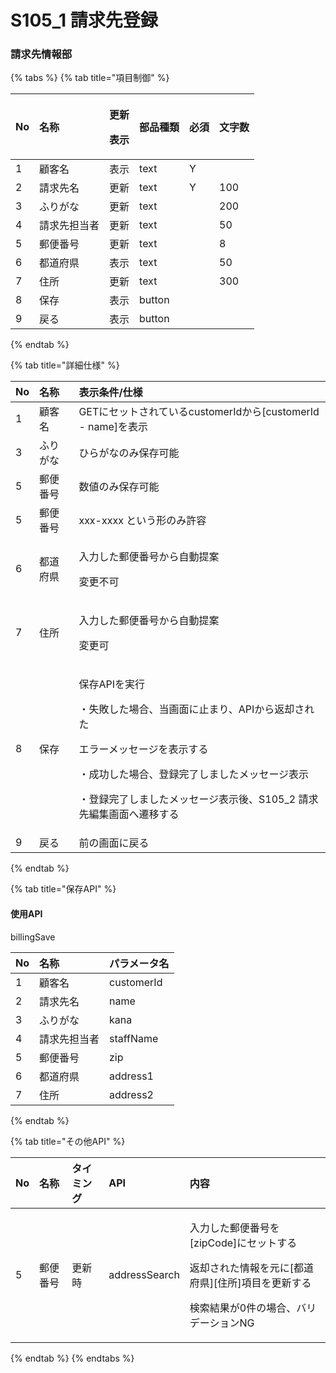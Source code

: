 # S105\_1 請求先登録

### 請求先情報部

{% tabs %}
{% tab title="項目制御" %}
<table>
  <thead>
    <tr>
      <th style="text-align:left">No</th>
      <th style="text-align:left">&#x540D;&#x79F0;</th>
      <th style="text-align:left">
        <p>&#x66F4;&#x65B0;</p>
        <p>&#x8868;&#x793A;</p>
      </th>
      <th style="text-align:left">&#x90E8;&#x54C1;&#x7A2E;&#x985E;</th>
      <th style="text-align:left">&#x5FC5;&#x9808;</th>
      <th style="text-align:left">&#x6587;&#x5B57;&#x6570;</th>
    </tr>
  </thead>
  <tbody>
    <tr>
      <td style="text-align:left">1</td>
      <td style="text-align:left">&#x9867;&#x5BA2;&#x540D;</td>
      <td style="text-align:left">&#x8868;&#x793A;</td>
      <td style="text-align:left">text</td>
      <td style="text-align:left">Y</td>
      <td style="text-align:left"></td>
    </tr>
    <tr>
      <td style="text-align:left">2</td>
      <td style="text-align:left">&#x8ACB;&#x6C42;&#x5148;&#x540D;</td>
      <td style="text-align:left">&#x66F4;&#x65B0;</td>
      <td style="text-align:left">text</td>
      <td style="text-align:left">Y</td>
      <td style="text-align:left">100</td>
    </tr>
    <tr>
      <td style="text-align:left">3</td>
      <td style="text-align:left">&#x3075;&#x308A;&#x304C;&#x306A;</td>
      <td style="text-align:left">&#x66F4;&#x65B0;</td>
      <td style="text-align:left">text</td>
      <td style="text-align:left"></td>
      <td style="text-align:left">200</td>
    </tr>
    <tr>
      <td style="text-align:left">4</td>
      <td style="text-align:left">&#x8ACB;&#x6C42;&#x5148;&#x62C5;&#x5F53;&#x8005;</td>
      <td style="text-align:left">&#x66F4;&#x65B0;</td>
      <td style="text-align:left">text</td>
      <td style="text-align:left"></td>
      <td style="text-align:left">50</td>
    </tr>
    <tr>
      <td style="text-align:left">5</td>
      <td style="text-align:left">&#x90F5;&#x4FBF;&#x756A;&#x53F7;</td>
      <td style="text-align:left">&#x66F4;&#x65B0;</td>
      <td style="text-align:left">text</td>
      <td style="text-align:left"></td>
      <td style="text-align:left">8</td>
    </tr>
    <tr>
      <td style="text-align:left">6</td>
      <td style="text-align:left">&#x90FD;&#x9053;&#x5E9C;&#x770C;</td>
      <td style="text-align:left">&#x8868;&#x793A;</td>
      <td style="text-align:left">text</td>
      <td style="text-align:left"></td>
      <td style="text-align:left">50</td>
    </tr>
    <tr>
      <td style="text-align:left">7</td>
      <td style="text-align:left">&#x4F4F;&#x6240;</td>
      <td style="text-align:left">&#x66F4;&#x65B0;</td>
      <td style="text-align:left">text</td>
      <td style="text-align:left"></td>
      <td style="text-align:left">300</td>
    </tr>
    <tr>
      <td style="text-align:left">8</td>
      <td style="text-align:left">&#x4FDD;&#x5B58;</td>
      <td style="text-align:left">&#x8868;&#x793A;</td>
      <td style="text-align:left">button</td>
      <td style="text-align:left"></td>
      <td style="text-align:left"></td>
    </tr>
    <tr>
      <td style="text-align:left">9</td>
      <td style="text-align:left">&#x623B;&#x308B;</td>
      <td style="text-align:left">&#x8868;&#x793A;</td>
      <td style="text-align:left">button</td>
      <td style="text-align:left"></td>
      <td style="text-align:left"></td>
    </tr>
  </tbody>
</table>
{% endtab %}

{% tab title="詳細仕様" %}
<table>
  <thead>
    <tr>
      <th style="text-align:left">No</th>
      <th style="text-align:left">&#x540D;&#x79F0;</th>
      <th style="text-align:left">&#x8868;&#x793A;&#x6761;&#x4EF6;/&#x4ED5;&#x69D8;</th>
    </tr>
  </thead>
  <tbody>
    <tr>
      <td style="text-align:left">1</td>
      <td style="text-align:left">&#x9867;&#x5BA2;&#x540D;</td>
      <td style="text-align:left">GET&#x306B;&#x30BB;&#x30C3;&#x30C8;&#x3055;&#x308C;&#x3066;&#x3044;&#x308B;customerId&#x304B;&#x3089;[customerId
        - name]&#x3092;&#x8868;&#x793A;</td>
    </tr>
    <tr>
      <td style="text-align:left">3</td>
      <td style="text-align:left">&#x3075;&#x308A;&#x304C;&#x306A;</td>
      <td style="text-align:left">&#x3072;&#x3089;&#x304C;&#x306A;&#x306E;&#x307F;&#x4FDD;&#x5B58;&#x53EF;&#x80FD;</td>
    </tr>
    <tr>
      <td style="text-align:left">5</td>
      <td style="text-align:left">&#x90F5;&#x4FBF;&#x756A;&#x53F7;</td>
      <td style="text-align:left">&#x6570;&#x5024;&#x306E;&#x307F;&#x4FDD;&#x5B58;&#x53EF;&#x80FD;</td>
    </tr>
    <tr>
      <td style="text-align:left">5</td>
      <td style="text-align:left">&#x90F5;&#x4FBF;&#x756A;&#x53F7;</td>
      <td style="text-align:left">xxx-xxxx &#x3068;&#x3044;&#x3046;&#x5F62;&#x306E;&#x307F;&#x8A31;&#x5BB9;</td>
    </tr>
    <tr>
      <td style="text-align:left">6</td>
      <td style="text-align:left">&#x90FD;&#x9053;&#x5E9C;&#x770C;</td>
      <td style="text-align:left">
        <p>&#x5165;&#x529B;&#x3057;&#x305F;&#x90F5;&#x4FBF;&#x756A;&#x53F7;&#x304B;&#x3089;&#x81EA;&#x52D5;&#x63D0;&#x6848;</p>
        <p>&#x5909;&#x66F4;&#x4E0D;&#x53EF;</p>
      </td>
    </tr>
    <tr>
      <td style="text-align:left">7</td>
      <td style="text-align:left">&#x4F4F;&#x6240;</td>
      <td style="text-align:left">
        <p>&#x5165;&#x529B;&#x3057;&#x305F;&#x90F5;&#x4FBF;&#x756A;&#x53F7;&#x304B;&#x3089;&#x81EA;&#x52D5;&#x63D0;&#x6848;</p>
        <p>&#x5909;&#x66F4;&#x53EF;</p>
      </td>
    </tr>
    <tr>
      <td style="text-align:left">8</td>
      <td style="text-align:left">&#x4FDD;&#x5B58;</td>
      <td style="text-align:left">
        <p>&#x4FDD;&#x5B58;API&#x3092;&#x5B9F;&#x884C;</p>
        <p>&#x30FB;&#x5931;&#x6557;&#x3057;&#x305F;&#x5834;&#x5408;&#x3001;&#x5F53;&#x753B;&#x9762;&#x306B;&#x6B62;&#x307E;&#x308A;&#x3001;API&#x304B;&#x3089;&#x8FD4;&#x5374;&#x3055;&#x308C;&#x305F;</p>
        <p>&#x30A8;&#x30E9;&#x30FC;&#x30E1;&#x30C3;&#x30BB;&#x30FC;&#x30B8;&#x3092;&#x8868;&#x793A;&#x3059;&#x308B;</p>
        <p>&#x30FB;&#x6210;&#x529F;&#x3057;&#x305F;&#x5834;&#x5408;&#x3001;&#x767B;&#x9332;&#x5B8C;&#x4E86;&#x3057;&#x307E;&#x3057;&#x305F;&#x30E1;&#x30C3;&#x30BB;&#x30FC;&#x30B8;&#x8868;&#x793A;</p>
        <p>&#x30FB;&#x767B;&#x9332;&#x5B8C;&#x4E86;&#x3057;&#x307E;&#x3057;&#x305F;&#x30E1;&#x30C3;&#x30BB;&#x30FC;&#x30B8;&#x8868;&#x793A;&#x5F8C;&#x3001;S105_2
          &#x8ACB;&#x6C42;&#x5148;&#x7DE8;&#x96C6;&#x753B;&#x9762;&#x3078;&#x9077;&#x79FB;&#x3059;&#x308B;</p>
      </td>
    </tr>
    <tr>
      <td style="text-align:left">9</td>
      <td style="text-align:left">&#x623B;&#x308B;</td>
      <td style="text-align:left">&#x524D;&#x306E;&#x753B;&#x9762;&#x306B;&#x623B;&#x308B;</td>
    </tr>
  </tbody>
</table>
{% endtab %}

{% tab title="保存API" %}
#### 使用API

billingSave

| No | 名称 | パラメータ名 |
| :--- | :--- | :--- |
| 1 | 顧客名 | customerId |
| 2 | 請求先名 | name |
| 3 | ふりがな | kana |
| 4 | 請求先担当者 | staffName |
| 5 | 郵便番号 | zip |
| 6 | 都道府県 | address1 |
| 7 | 住所 | address2 |
{% endtab %}

{% tab title="その他API" %}
<table>
  <thead>
    <tr>
      <th style="text-align:left">No</th>
      <th style="text-align:left">&#x540D;&#x79F0;</th>
      <th style="text-align:left">&#x30BF;&#x30A4;&#x30DF;&#x30F3;&#x30B0;</th>
      <th style="text-align:left">API</th>
      <th style="text-align:left">&#x5185;&#x5BB9;</th>
    </tr>
  </thead>
  <tbody>
    <tr>
      <td style="text-align:left">5</td>
      <td style="text-align:left">&#x90F5;&#x4FBF;&#x756A;&#x53F7;</td>
      <td style="text-align:left">&#x66F4;&#x65B0;&#x6642;</td>
      <td style="text-align:left">addressSearch</td>
      <td style="text-align:left">
        <p>&#x5165;&#x529B;&#x3057;&#x305F;&#x90F5;&#x4FBF;&#x756A;&#x53F7;&#x3092;[zipCode]&#x306B;&#x30BB;&#x30C3;&#x30C8;&#x3059;&#x308B;</p>
        <p>&#x8FD4;&#x5374;&#x3055;&#x308C;&#x305F;&#x60C5;&#x5831;&#x3092;&#x5143;&#x306B;[&#x90FD;&#x9053;&#x5E9C;&#x770C;][&#x4F4F;&#x6240;]&#x9805;&#x76EE;&#x3092;&#x66F4;&#x65B0;&#x3059;&#x308B;</p>
        <p>&#x691C;&#x7D22;&#x7D50;&#x679C;&#x304C;0&#x4EF6;&#x306E;&#x5834;&#x5408;&#x3001;&#x30D0;&#x30EA;&#x30C7;&#x30FC;&#x30B7;&#x30E7;&#x30F3;NG</p>
      </td>
    </tr>
  </tbody>
</table>
{% endtab %}
{% endtabs %}

